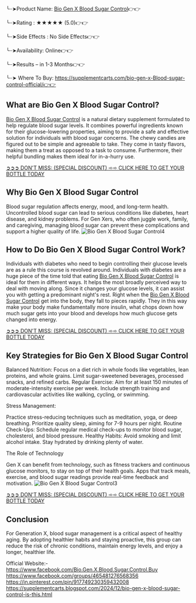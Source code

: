 ╰┈➤Product Name: [Bio Gen X Blood Sugar Control](https://www.facebook.com/Bio.Gen.X.Blood.Sugar.Control.Buy)👉👉

╰┈➤Rating : ★★★★★ (5.0)👉👉

╰┈➤Side Effects : No Side Effects👉👉

╰┈➤Availability: Online👉👉

╰┈➤Results – in 1-3 Months👉👉

╰┈➤ Where To Buy: https://supplementcarts.com/bio-gen-x-Blood-sugar-control-official/👉👉 

## What are Bio Gen X Blood Sugar Control?

[Bio Gen X Blood Sugar Control](https://www.facebook.com/Bio.Gen.X.Blood.Sugar.Control.Buy) is a natural dietary supplement formulated to help regulate blood sugar levels. It combines powerful ingredients known for their glucose-lowering properties, aiming to provide a safe and effective solution for individuals with blood sugar concerns.
The chewy candies are figured out to be simple and agreeable to take. They come in tasty flavors, making them a treat as opposed to a task to consume. Furthermore, their helpful bundling makes them ideal for in-a-hurry use.

[➲➲➲ DON'T MISS: (SPECIAL DISCOUNT) ➾➾ CLICK HERE TO GET YOUR BOTTLE TODAY](https://supplementcarts.com/bio-gen-x-Blood-sugar-control-official/)

## Why Bio Gen X Blood Sugar Control

Blood sugar regulation affects energy, mood, and long-term health. Uncontrolled blood sugar can lead to serious conditions like diabetes, heart disease, and kidney problems. For Gen Xers, who often juggle work, family, and caregiving, managing blood sugar can prevent these complications and support a higher quality of life.
![Bio Gen X Blood Sugar Control4](https://github.com/user-attachments/assets/20f9e871-b133-4e83-b6be-98317f114b2c)


## How to Do Bio Gen X Blood Sugar Control Work?

Individuals with diabetes who need to begin controlling their glucose levels are as a rule this course is revolved around. Individuals with diabetes are a huge piece of the time told that eating [Bio Gen X Blood Sugar Control](https://thebuzzbyte.com/bio-gen-x-blood-sugar-control/) is ideal for them in different ways. It helps the most broadly perceived way to deal with moving along. Since it changes your glucose levels, it can assist you with getting a predominant night's rest. Right when the [Bio Gen X Blood Sugar Control](https://www.facebook.com/Bio.Gen.X.Blood.Sugar.Control.Buy)  get into the body, they fall to pieces rapidly. They in this way make your body make fundamentally more insulin, what chops down how much sugar gets into your blood and develops how much glucose gets changed into energy.

[➲➲➲ DON'T MISS: (SPECIAL DISCOUNT) ➾➾ CLICK HERE TO GET YOUR BOTTLE TODAY](https://supplementcarts.com/bio-gen-x-Blood-sugar-control-official/)


## Key Strategies for Bio Gen X Blood Sugar Control

Balanced Nutrition:
Focus on a diet rich in whole foods like vegetables, lean proteins, and whole grains.
Limit sugar-sweetened beverages, processed snacks, and refined carbs.
Regular Exercise:
Aim for at least 150 minutes of moderate-intensity exercise per week.
Include strength training and cardiovascular activities like walking, cycling, or swimming.

Stress Management:

Practice stress-reducing techniques such as meditation, yoga, or deep breathing.
Prioritize quality sleep, aiming for 7-9 hours per night.
Routine Check-Ups:
Schedule regular medical check-ups to monitor blood sugar, cholesterol, and blood pressure.
Healthy Habits:
Avoid smoking and limit alcohol intake.
Stay hydrated by drinking plenty of water.

The Role of Technology

Gen X can benefit from technology, such as fitness trackers and continuous glucose monitors, to stay on top of their health goals. Apps that track meals, exercise, and blood sugar readings provide real-time feedback and motivation.
![Bio Gen X Blood Sugar Control3](https://github.com/user-attachments/assets/a81c5523-854d-4ccf-832c-8d717e47aa31)


[➲➲➲ DON'T MISS: (SPECIAL DISCOUNT) ➾➾ CLICK HERE TO GET YOUR BOTTLE TODAY](https://supplementcarts.com/bio-gen-x-Blood-sugar-control-official/)


## Conclusion

For Generation X, blood sugar management is a critical aspect of healthy aging. By adopting healthier habits and staying proactive, this group can reduce the risk of chronic conditions, maintain energy levels, and enjoy a longer, healthier life.

Official Website:- https://www.facebook.com/Bio.Gen.X.Blood.Sugar.Control.Buy
https://www.facebook.com/groups/465481276568356
https://in.pinterest.com/pin/917749230359432008
https://supplementcarts.blogspot.com/2024/12/bio-gen-x-blood-sugar-control-is-this.html
